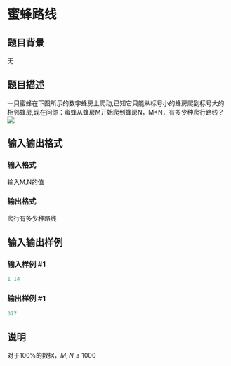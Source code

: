 # 蜜蜂路线

## 题目背景

无

## 题目描述

一只蜜蜂在下图所示的数字蜂房上爬动,已知它只能从标号小的蜂房爬到标号大的相邻蜂房,现在问你：蜜蜂从蜂房M开始爬到蜂房N，M<N，有多少种爬行路线？ ![](https://cdn.luogu.com.cn/upload/pic/1575.png) 

## 输入输出格式

### 输入格式

输入M,N的值

### 输出格式

爬行有多少种路线

## 输入输出样例

### 输入样例 #1

```cpp
1 14
```


### 输出样例 #1

```cpp
377
```


## 说明

对于100%的数据，$M,N\le 1000$

